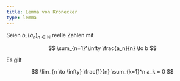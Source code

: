 ```yaml
---
title: Lemma von Kronecker
type: lemma
---
```


Seien $b, (a_n)_{n \in \mathbb{N}}$ reelle Zahlen mit

$$
	\sum_{n=1}^\infty \frac{a_n}{n} \to b
$$

Es gilt

$$
	\lim_{n \to \infty} \frac{1}{n} \sum_{k=1}^n a_k = 0
$$